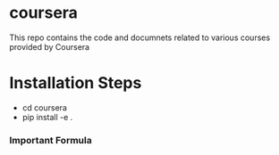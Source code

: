# coursera
This repo contains the code and documnets related to various courses provided by Coursera 

# Installation Steps
* cd coursera
* pip install -e .



### Important Formula
